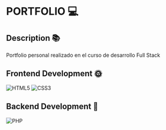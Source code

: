 # PORTFOLIO 💻
## Description 📚
 Portfolio personal realizado en el curso de desarrollo Full Stack 
 
 
## Frontend Development 🌞 
 ![HTML5](https://img.shields.io/badge/html5-%23E34F26.svg?style=for-the-badge&logo=html5&logoColor=white) ![CSS3](https://img.shields.io/badge/css3-%231572B6.svg?style=for-the-badge&logo=css3&logoColor=white) 
## Backend Development 🌚 
 ![PHP](https://img.shields.io/badge/php-%23777BB4.svg?style=for-the-badge&logo=php&logoColor=white) 
 
